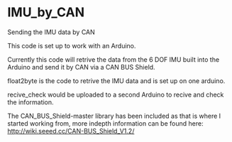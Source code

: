 # IMU_by_CAN
Sending the IMU data by CAN

This code is set up to work with an Arduino. 

Currently this code will retrive the data from the 6 DOF IMU built into the Arduino and send it by CAN via a CAN
BUS Shield. 

float2byte is the code to retrive the IMU data and is set up on one arduino. 

recive_check would be uploaded to a second Arduino to recive and check the information.

The CAN_BUS_Shield-master library has been included as that is where I started working from, more indepth information can 
be found here: http://wiki.seeed.cc/CAN-BUS_Shield_V1.2/

